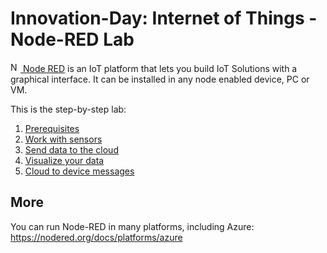 # Innovation-Day: Internet of Things - Node-RED Lab

<a href="http://nodered.org"><img src="http://nodered.org/node-red.png" alt="Node-RED" style="height:16px"/> Node RED</a> is an IoT platform that lets you build IoT Solutions with a graphical interface. It can be installed in any node enabled device, PC or VM.

This is the step-by-step lab:

1. [Prerequisites](./node-red_lab_1.md)
1. [Work with sensors](./node-red_lab_2.md)
1. [Send data to the cloud](./node-red_lab_3.md)
1. [Visualize your data](./node-red_lab_4.md)
1. [Cloud to device messages](./node-red_lab_5.md)

## More

You can run Node-RED in many platforms, including Azure: https://nodered.org/docs/platforms/azure

